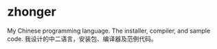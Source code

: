 # zhonger
My Chinese programming language. The installer, compiler, and sample code. 我设计的中二语言，安装包、编译器及范例代码。
